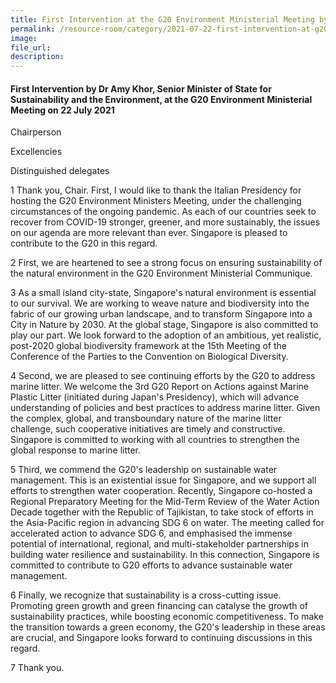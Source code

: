 ```yaml
---  
title: First Intervention at the G20 Environment Ministerial Meeting by Dr Amy Khor, Senior Minister of State for Sustainability and the Environment  
permalink: /resource-room/category/2021-07-22-first-intervention-at-g20-environment-ministerial-meeting/  
image:  
file_url:  
description:  
---  
```


#### First Intervention by Dr Amy Khor, Senior Minister of State for Sustainability and the Environment, at the G20 Environment Ministerial Meeting on 22 July 2021  

Chairperson

Excellencies

Distinguished delegates

1 Thank you, Chair. First, I would like to thank the Italian Presidency for hosting the G20 Environment Ministers Meeting, under the challenging circumstances of the ongoing pandemic. As each of our countries seek to recover from COVID-19 stronger, greener, and more sustainably, the issues on our agenda are more relevant than ever. Singapore is pleased to contribute to the G20 in this regard.

2 First, we are heartened to see a strong focus on ensuring sustainability of the natural environment in the G20 Environment Ministerial Communique.

3 As a small island city-state, Singapore&#39;s natural environment is essential to our survival. We are working to weave nature and biodiversity into the fabric of our growing urban landscape, and to transform Singapore into a City in Nature by 2030. At the global stage, Singapore is also committed to play our part. We look forward to the adoption of an ambitious, yet realistic, post-2020 global biodiversity framework at the 15th Meeting of the Conference of the Parties to the Convention on Biological Diversity.

4 Second, we are pleased to see continuing efforts by the G20 to address marine litter. We welcome the 3rd G20 Report on Actions against Marine Plastic Litter (initiated during Japan&#39;s Presidency), which will advance understanding of policies and best practices to address marine litter. Given the complex, global, and transboundary nature of the marine litter challenge, such cooperative initiatives are timely and constructive. Singapore is committed to working with all countries to strengthen the global response to marine litter.

5 Third, we commend the G20&#39;s leadership on sustainable water management. This is an existential issue for Singapore, and we support all efforts to strengthen water cooperation. Recently, Singapore co-hosted a Regional Preparatory Meeting for the Mid-Term Review of the Water Action Decade together with the Republic of Tajikistan, to take stock of efforts in the Asia-Pacific region in advancing SDG 6 on water. The meeting called for accelerated action to advance SDG 6, and emphasised the immense potential of international, regional, and multi-stakeholder partnerships in building water resilience and sustainability. In this connection, Singapore is committed to contribute to G20 efforts to advance sustainable water management.

6 Finally, we recognize that sustainability is a cross-cutting issue. Promoting green growth and green financing can catalyse the growth of sustainability practices, while boosting economic competitiveness. To make the transition towards a green economy, the G20&#39;s leadership in these areas are crucial, and Singapore looks forward to continuing discussions in this regard.

7 Thank you.
